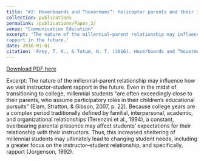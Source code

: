 ```yaml
---
title: "#2: Hoverboards and “hovermoms”: Helicopter parents and their influence on millennial students’ rapport with instructors"
collection: publications
permalink: /publications/Paper_2/
venue: "Communication Education"
excerpt: 'The nature of the millennial–parent relationship may influence how we visit instructor-student
rapport in the future.'
date: 2016-01-01
citation: 'Frey, T. K., & Tatum, N. T. (2016). Hoverboards and “hovermoms”: Helicopter parents and their influence on millennial students’ rapport with instructors. <i>Communication Education, 65</i>(4), 359-361. https://doi.org/10.1080/03634523.2016.1177846'
---
```


[Download PDF here](http://tkodyfrey.github.io/files/Hoverboards.pdf)

Excerpt: The nature of the millennial–parent relationship may influence how we visit instructor-student
rapport in the future. Even in the midst of transitioning to college, millennial students “are often exceedingly close to their parents, who assume participatory roles in their children’s educational pursuits” (Elam, Stratton, & Gibson, 2007, p. 22). Because college years are a complex period traditionally defined by familial, interpersonal, academic, and organizational relationships (Terenzini et al., 1994), a constant, overbearing parental presence may affect students’ expectations for their relationship with their instructors. Thus, this increased sheltering of millennial students may ultimately lead to changing student needs, including a greater focus on the instructor–student relationship, and specifically, rapport (Jorgenson, 1992).
